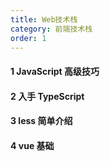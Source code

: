 ```yaml
---
title: Web技术栈
category: 前端技术栈
order: 1
---
```


#### 1 JavaScript 高级技巧

#### 2 入手 TypeScript

#### 3 less 简单介绍

#### 4 vue 基础
